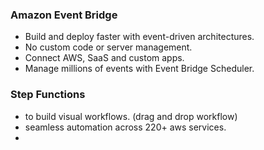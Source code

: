 ### Amazon Event Bridge	
- Build and deploy faster with event-driven architectures.
- No custom code or server management.
- Connect AWS, SaaS and custom apps.
- Manage millions of events with Event Bridge Scheduler.

### Step Functions
- to build visual workflows. (drag and drop workflow)
- seamless automation across 220+ aws services.
- 